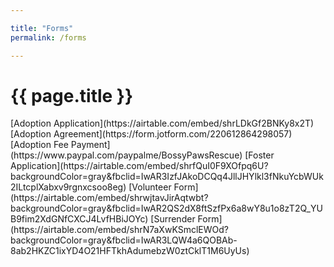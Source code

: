 ```yaml
---

title: "Forms"  
permalink: /forms

---
```


# {{ page.title }}

<section id="forms">
  [Adoption Application](https://airtable.com/embed/shrLDkGf2BNKy8x2T)
  [Adoption Agreement](https://form.jotform.com/220612864298057)
  [Adoption Fee Payment](https://www.paypal.com/paypalme/BossyPawsRescue)
  [Foster Application](https://airtable.com/embed/shrfQuI0F9XOfpq6U?backgroundColor=gray&fbclid=IwAR3IzfJAkoDCQq4JllJHYlkl3fNkuYcbWUk2ILtcplXabxv9rgnxcsoo8eg)
  [Volunteer Form](https://airtable.com/embed/shrwjtavJirAqtwbt?backgroundColor=gray&fbclid=IwAR2QS2dX8ftSzfPx6a8wY8u1o8zT2Q_YUB9fim2XdGNfCXCJ4LvfHBiJOYc)
  [Surrender Form](https://airtable.com/embed/shrN7aXwKSmclEWOd?backgroundColor=gray&fbclid=IwAR3LQW4a6QOBAb-8ab2HKZC1ixYD4O21HFTkhAdumebzW0ztCklT1M6UyUs)
</section>
